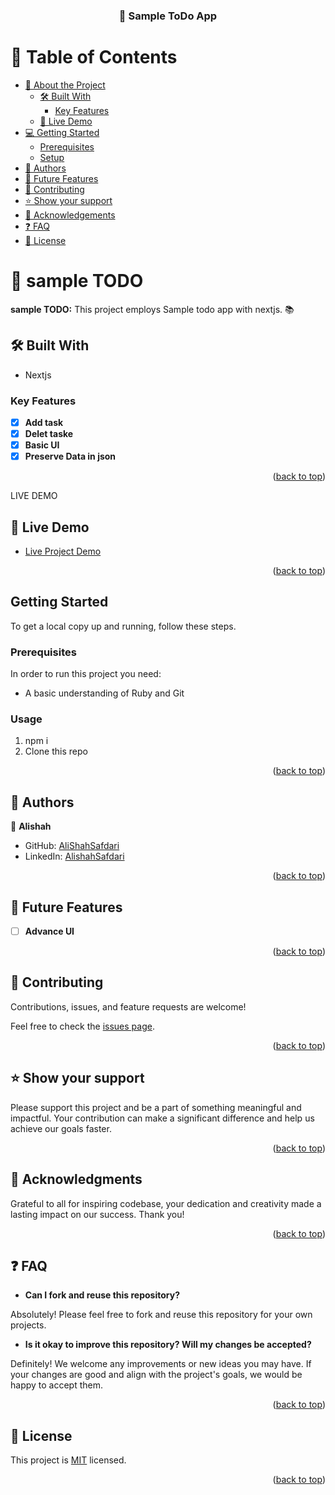 <a name="readme-top"></a>

<div align="center">
  <h3>📖 Sample ToDo App</h3>

</div>

<!-- TABLE OF CONTENTS -->

# 📗 Table of Contents

- [📖 About the Project](#about-project)
  - [🛠 Built With](#built-with)
    - [Key Features](#key-features)
  - [🚀 Live Demo](#live-demo)
- [💻 Getting Started](#getting-started)
  - [Prerequisites](#prerequisites)
  - [Setup](#setup)
- [👥 Authors](#authors)
- [🔭 Future Features](#future-features)
- [🤝 Contributing](#contributing)
- [⭐️ Show your support](#support)
- [🙏 Acknowledgements](#acknowledgements)
- [:question: FAQ](#faq)
- [📝 License](#license)

<!-- PROJECT DESCRIPTION -->

# 📖 sample TODO <a name="about-project"></a>

**sample TODO:** This project employs Sample todo app with nextjs. 📚

## 🛠 Built With <a name="built-with"></a>

  <ul>
    <li>Nextjs</li>
  </ul>

<!-- Features -->

### Key Features <a name="key-features"></a>

- [x] **Add task**
- [x] **Delet taske**
- [x] **Basic UI**
- [x] **Preserve Data in json**

<p align="right">(<a href="#readme-top">back to top</a>)</p>

LIVE DEMO

## 🚀 Live Demo <a name="live-demo"></a>

- [Live Project Demo]()

<p align="right">(<a href="#readme-top">back to top</a>)</p>

<!-- GETTING STARTED -->
## Getting Started

To get a local copy up and running, follow these steps.

### Prerequisites
In order to run this project you need:
  * A basic understanding of Ruby and Git
### Usage
1. npm i 
2. Clone this repo 

<p align="right">(<a href="#readme-top">back to top</a>)</p>

<!-- AUTHORS -->

## 👥 Authors <a name="authors"></a>

👤 **Alishah**

- GitHub: [AliShahSafdari](https://github.com/AliShahSafdari)
- LinkedIn: [AlishahSafdari](https://www.linkedin.com/in/alishahsafdari/)


<p align="right">(<a href="#readme-top">back to top</a>)</p>

<!-- FUTURE FEATURES -->

## 🔭 Future Features <a name="future-features"></a>

- [ ] **Advance UI**

<p align="right">(<a href="#readme-top">back to top</a>)</p>

<!-- CONTRIBUTING -->

## 🤝 Contributing <a name="contributing"></a>

Contributions, issues, and feature requests are welcome!

Feel free to check the [issues page](../../issues/).

<p align="right">(<a href="#readme-top">back to top</a>)</p>

<!-- SUPPORT -->

## ⭐️ Show your support <a name="support"></a>

Please support this project and be a part of something meaningful and impactful. Your contribution can make a significant difference and help us achieve our goals faster.

<p align="right">(<a href="#readme-top">back to top</a>)</p>

<!-- ACKNOWLEDGEMENTS -->

## 🙏 Acknowledgments <a name="acknowledgements"></a>

Grateful to all for inspiring codebase, your dedication and creativity made a lasting impact on our success. Thank you!

<p align="right">(<a href="#readme-top">back to top</a>)</p>

## :question: FAQ <a name="faq"></a>

- **Can I fork and reuse this repository?**

Absolutely! Please feel free to fork and reuse this repository for your own projects.

- **Is it okay to improve this repository? Will my changes be accepted?**

Definitely! We welcome any improvements or new ideas you may have. If your changes are good and align with the project's goals, we would be happy to accept them.


<p align="right">(<a href="#readme-top">back to top</a>)</p>

<!-- LICENSE -->

## 📝 License <a name="license"></a>

This project is [MIT](./LICENSE) licensed.

<p align="right">(<a href="#readme-top">back to top</a>)</p>
